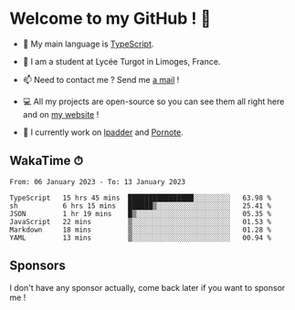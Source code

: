 # Welcome to my GitHub ! 🌃

- 🔭 My main language is [TypeScript](https://www.typescriptlang.org/).

- 🌱 I am a student at Lycée Turgot in Limoges, France.

- 📫 Need to contact me ? Send me <a href="mailto:mikkel@milescode.dev">a mail</a> !

- 💻 All my projects are open-source so you can see them all right here and on <a href="https://www.vexcited.ml">my website</a> !

- 👀 I currently work on [lpadder](https://github.com/Vexcited/lpadder) and [Pornote](https://github.com/Vexcited/Pornote).

## WakaTime ⏱

<!--START_SECTION:waka-->

```text
From: 06 January 2023 - To: 13 January 2023

TypeScript   15 hrs 45 mins  ████████████████░░░░░░░░░   63.98 %
sh           6 hrs 15 mins   ██████▒░░░░░░░░░░░░░░░░░░   25.41 %
JSON         1 hr 19 mins    █▒░░░░░░░░░░░░░░░░░░░░░░░   05.35 %
JavaScript   22 mins         ▒░░░░░░░░░░░░░░░░░░░░░░░░   01.53 %
Markdown     18 mins         ▒░░░░░░░░░░░░░░░░░░░░░░░░   01.28 %
YAML         13 mins         ▒░░░░░░░░░░░░░░░░░░░░░░░░   00.94 %
```

<!--END_SECTION:waka-->

## Sponsors

I don't have any sponsor actually, come back later if you want to sponsor me !
